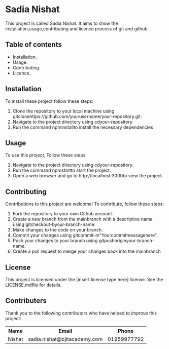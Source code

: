 # Sadia Nishat
This project is called Sadia Nishat. It aims to show the installation,usage,contributing and licence process of git and github.

## Table of contents
 - Installation.
 - Usage.
 - Contributing.
 - Licence.

## Installation
  To install these project follow these steps:
 1. Clone the repository to your local machine using gitclonehttps://github.com/yourusername/your-repository.git.
 2. Navigate to the project directory using cdyour-repository.
 3. Run the command npminstallto install the necessary dependencies
 
 ## Usage
  To use this project, Follow these steps:
 1. Navigate to the project directory using cdyour-repository.
 2. Run the command npmstartto start the project.
 3. Open a web browser and go to http://localhost:3000to view the project.

## Contributing
 Contributions to this project are welcome! To contribute, follow these steps:
1. Fork the repository to your own Github account.
2. Create a new branch from the mainbranch with a descriptive name using gitcheckout-byour-branch-name.
3. Make changes to the code on your branch.
4. Commit your changes using gitcommit-m"Yourcommitmessagehere".
5. Push your changes to your branch using gitpushoriginyour-branch-name.
6. Create a pull request to merge your changes back into the mainbranch

## License
This project is licensed under the [insert license type here] license. See the LICENSE.mdfile for details.

## Contributers
Thank you to the following contributors who have helped to improve this project:
<table>
  <tr>
    <th> Name </th>
     <th> Email </th>
     <th> Phone </th>
  </tr>
  <tr>
    <td> Nishat </th>
     <td> sadia.nishat@bjitacademy.com </th>
     <td> 01959977792 </th>
  </tr>
</table>
